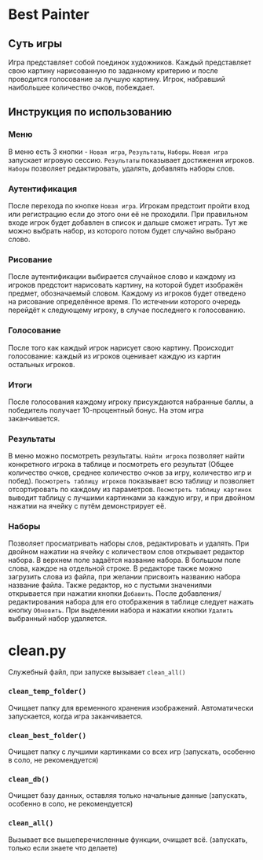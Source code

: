 # Best Painter

## Суть игры

Игра представляет собой поединок художников. Каждый представляет свою картину нарисованную по заданному критерию и после
проводится голосование за лучшую картину. Игрок, набравший наибольшее количество очков, побеждает.

## Инструкция по использованию

### Меню

В меню есть 3 кнопки - ```Новая игра```, ```Результаты```, ```Наборы```.
```Новая игра``` запускает игровую сессию.
```Результаты``` показывает достижения игроков.
```Наборы``` позволяет редактировать, удалять, добавлять наборы слов.

### Аутентификация

После перехода по кнопке ```Новая игра```. Игрокам предстоит пройти вход или регистрацию если до этого они её не
проходили. При правильном входе игрок будет добавлен в список и дальше сможет играть. Тут же можно выбрать набор, из
которого потом будет случайно выбрано слово.

### Рисование

После аутентификации выбирается случайное слово и каждому из игроков предстоит нарисовать картину, на которой будет
изображён предмет, обозначаемый словом. Каждому из игроков будет отведено на рисование определённое время. По истечении
которого очередь перейдёт к следующему игроку, в случае последнего к голосованию.

### Голосование

После того как каждый игрок нарисует свою картину. Происходит голосование: каждый из игроков оценивает каждую из картин
остальных игроков.

### Итоги

После голосования каждому игроку присуждаются набранные баллы, а победитель получает 10-процентный бонус. На этом игра
заканчивается.

### Результаты

В меню можно посмотреть результаты.
```Найти игрока``` позволяет найти конкретного игрока в таблице и посмотреть его результат
(Общее количество очков, среднее количество очков за игру, количество игр и побед).
```Посмотреть таблицу игроков``` показывает всю таблицу и позволяет отсортировать по каждому из параметров.
```Посмотреть таблицу картинок``` выводит таблицу с лучшими картинками за каждую игру, и при двойном нажатии на ячейку с
путём демонстрирует её.

### Наборы

Позволяет просматривать наборы слов, редактировать и удалять. При двойном нажатии на ячейку с количеством слов открывает
редактор набора. В верхнем поле задаётся название набора. В большом поле слова, каждое на отдельной строке. В редакторе
также можно загрузить слова из файла, при желании присвоить названию набора название файла. Также редактор, но с пустыми
значениями открывается при нажатии кнопки ```Добавить```. После добавления/редактирования набора для его отображения в
таблице следует нажать кнопку
```Обновить```. При выделении набора и нажатии кнопки ```Удалить``` выбранный набор удаляется.

# clean.py

Служебный файл, при запуске вызывает ```clean_all()```

### ```clean_temp_folder()```

Очищает папку для временного хранения изображений. Автоматически запускается, когда игра заканчивается.

### ```clean_best_folder()```

Очищает папку с лучшими картинками со всех игр (запускать, особенно в соло, не рекомендуется)

### ```clean_db()```

Очищает базу данных, оставляя только начальные данные (запускать, особенно в соло, не рекомендуется)

### ```clean_all()```

Вызывает все вышеперечисленные функции, очищает всё. (запускать, только если знаете что делаете)
